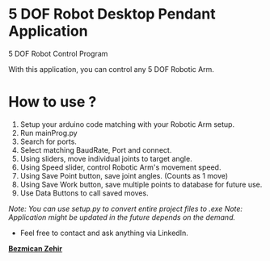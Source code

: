 # 5 DOF Robot Desktop Pendant Application
5 DOF Robot Control Program

With this application, you can control any 5 DOF Robotic Arm.



# How to use ?

1. Setup your arduino code matching with your Robotic Arm setup.
2. Run mainProg.py
3. Search for ports.
4. Select matching BaudRate, Port and connect.
5. Using sliders, move individual joints to target angle.
6. Using Speed slider, control Robotic Arm's movement speed.
7. Using Save Point button, save joint angles. (Counts as 1 move)
8. Using Save Work button, save multiple points to database for future use.
9. Use Data Buttons to call saved moves.

*Note: You can use setup.py to convert entire project files to .exe*
*Note: Application might be updated in the future depends on the demand.*

- Feel free to contact and ask anything via LinkedIn.

[**Bezmican Zehir**](https://www.linkedin.com/in/bezmicanzehir/)
